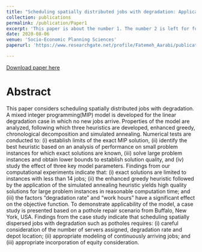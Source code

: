 ```yaml
---
title: "Scheduling spatially distributed jobs with degradation: Application to pothole repair"
collection: publications
permalink: /publication/Paper1
excerpt: 'This paper is about the number 1. The number 2 is left for future work.'
date: 2020-08-06
venue: 'Socio-Economic Planning Sciences'
paperurl: 'https://www.researchgate.net/profile/Fatemeh_Aarabi/publication/343479339_Scheduling_spatially_distributed_jobs_with_degradation_Application_to_pothole_repair/links/5f3b1f6592851cd302013358/Scheduling-spatially-distributed-jobs-with-degradation-Application-to-pothole-repair.pdf'

---
```


[Download paper here](https://www.researchgate.net/profile/Fatemeh_Aarabi/publication/343479339_Scheduling_spatially_distributed_jobs_with_degradation_Application_to_pothole_repair/links/5f3b1f6592851cd302013358/Scheduling-spatially-distributed-jobs-with-degradation-Application-to-pothole-repair.pdf)



# Abstract
This paper considers scheduling spatially distributed jobs with degradation. A mixed integer programming(MIP) model is developed for the linear degradation case in which no new jobs arrive. Properties of the model are analyzed, following which three heuristics are developed, enhanced greedy, chronological decomposition and simulated annealing. Numerical tests are conducted to: (i) establish limits of the exact MIP solution, (ii) identify the best heuristic based on an analysis of performance on small problem instances for which exact solutions are known, (iii) solve large problem instances and obtain lower bounds to establish solution quality, and (iv) study the effect of three key model parameters. Findings from our computational experiments indicate that: (i) exact solutions are limited to instances with less than 14 jobs; (ii) the enhanced greedy heuristic followed by the application of the simulated annealing heuristic yields high quality solutions for large problem instances in reasonable computation time; and (iii) the factors “degradation rate” and “work hours” have a significant effect on the objective function. To demonstrate applicability of the model, a case study is presented based on a pothole repair scenario from Buffalo, New York, USA. Findings from the case study indicate that scheduling spatially dispersed jobs with degradation such as potholes requires: (i) careful consideration of the number of servers assigned, degradation rate and depot location; (ii) appropriate modeling of continuously arriving jobs; and (iii) appropriate incorporation of equity consideration. 
